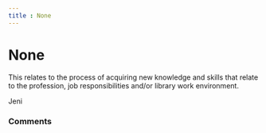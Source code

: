 ```yaml
---
title : None
---
```

None
=====================
This relates to the process of acquiring new knowledge and skills that
relate to the profession, job responsibilities and/or library work
environment.

Jeni

### Comments ###


